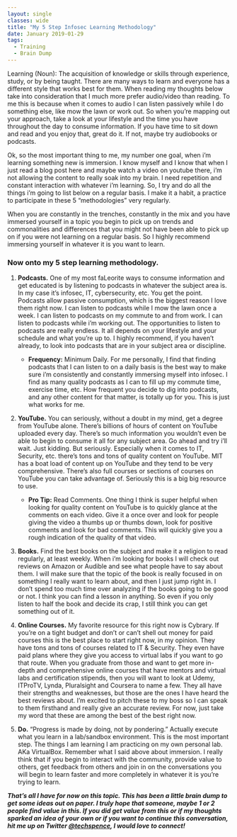 ```yaml
---
layout: single
classes: wide
title: "My 5 Step Infosec Learning Methodology"
date: January 2019-01-29
tags:
  - Training
  - Brain Dump
---
```

Learning (Noun): The acquisition of knowledge or skills through experience, study, or by being taught. There are many ways to learn and everyone has a different style that works best for them. When reading my thoughts below take into consideration that I much more prefer audio/video than reading. To me this is because when it comes to audio I can listen passively while I do something else, like mow the lawn or work out. So when you’re mapping out your approach, take a look at your lifestyle and the time you have throughout the day to consume information. If you have time to sit down and read and you enjoy that, great do it. If not, maybe try audiobooks or podcasts.

Ok, so the most important thing to me, my number one goal, when i’m learning something new is immersion. I know myself and I know that when I just read a blog post here and maybe watch a video on youtube there, i’m not allowing the content to really soak into my brain. I need repetition and constant interaction with whatever i’m learning. So, I try and do all the things i’m going to list below on a regular basis. I make it a habit, a practice to participate in these 5 “methodologies” very regularly.

When you are constantly in the trenches, constantly in the mix and you have immersed yourself in a topic you begin to pick up on trends and commonalities and differences that you might not have been able to pick up on if you were not learning on a regular basis. So I highly recommend immersing yourself in whatever it is you want to learn.

### Now onto my 5 step learning methodology.

1. **Podcasts.** One of my most faLeorite ways to consume information and get educated is by listening to podcasts in whatever the subject area is. In my case it’s infosec, IT, cybersecurity, etc. You get the point. Podcasts allow passive consumption, which is the biggest reason I love them right now. I can listen to podcasts while I mow the lawn once a week. I can listen to podcasts on my commute to and from work. I can listen to podcasts while i’m working out. The opportunities to listen to podcasts are really endless. It all depends on your lifestyle and your schedule and what you’re up to. I highly recommend, if you haven’t already, to look into podcasts that are in your subject area or discipline.
	* **Frequency:** Minimum Daily. For me personally, I find that finding podcasts that I can listen to on a daily basis is the best way to make sure i’m consistently and constantly immersing myself into infosec. I find as many quality podcasts as I can to fill up my commute time, exercise time, etc. How frequent you decide to dig into podcasts, and any other content for that matter, is totally up for you. This is just what works for me.

2. **YouTube.** You can seriously, without a doubt in my mind, get a degree from YouTube alone. There’s billions of hours of content on YouTube uploaded every day. There’s so much information you wouldn’t even be able to begin to consume it all for any subject area. Go ahead and try i’ll wait. Just kidding. But seriously. Especially when it comes to IT, Security, etc. there’s tons and tons of quality content on YouTube. MIT has a boat load of content up on YouTube and they tend to be very comprehensive. There’s also full courses or sections of courses on YouTube you can take advantage of. Seriously this is a big big resource to use.
	* **Pro Tip:** Read Comments. One thing I think is super helpful when looking for quality content on YouTube is to quickly glance at the comments on each video. Give it a once over and look for people giving the video a thumbs up or thumbs down, look for positive comments and look for bad comments. This will quickly give you a rough indication of the quality of that video.

3. **Books.** Find the best books on the subject and make it a religion to read regularly, at least weekly. When i’m looking for books I will check out reviews on Amazon or Audible and see what people have to say about them. I will make sure that the topic of the book is really focused in on something I really want to learn about, and then I just jump right in. I don’t spend too much time over analyzing if the books going to be good or not. I think you can find a lesson in anything. So even if you only listen to half the book and decide its crap, I still think you can get something out of it.

4. **Online Courses.** My favorite resource for this right now is Cybrary. If you’re on a tight budget and don’t or can’t shell out money for paid courses this is the best place to start right now, in my opinion. They have tons and tons of courses related to IT & Security. They even have paid plans where they give you access to virtual labs if you want to go that route. When you graduate from those and want to get more in-depth and comprehensive online courses that have mentors and virtual labs and certification stipends, then you will want to look at Udemy, ITProTV, Lynda, Pluralsight and Coursera to name a few. They all have their strengths and weaknesses, but those are the ones I have heard the best reviews about. I’m excited to pitch these to my boss so I can speak to them firsthand and really give an accurate review. For now, just take my word that these are among the best of the best right now.

5. **Do.** “Progress is made by doing, not by pondering.” Actually execute what you learn in a lab/sandbox environment. This is the most important step. The things I am learning I am practicing on my own personal lab. AKa VirtualBox. Remember what I said above about immersion. I really think that if you begin to interact with the community, provide value to others, get feedback from others and join in on the conversations you will begin to learn faster and more completely in whatever it is you’re trying to learn.

***That’s all I have for now on this topic. This has been a little brain dump to get some ideas out on paper. I truly hope that someone, maybe 1 or 2 people find value in this. If you did get value from this or if my thoughts sparked an idea of your own or if you want to continue this conversation, hit me up on Twitter [@techspence](https://twitter.com/techspence), I would love to connect!***